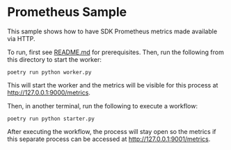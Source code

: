 # Prometheus Sample

This sample shows how to have SDK Prometheus metrics made available via HTTP.

To run, first see [README.md](../README.md) for prerequisites. Then, run the following from this directory to start the
worker:

    poetry run python worker.py

This will start the worker and the metrics will be visible for this process at http://127.0.0.1:9000/metrics.

Then, in another terminal, run the following to execute a workflow:

    poetry run python starter.py

After executing the workflow, the process will stay open so the metrics if this separate process can be accessed at
http://127.0.0.1:9001/metrics.